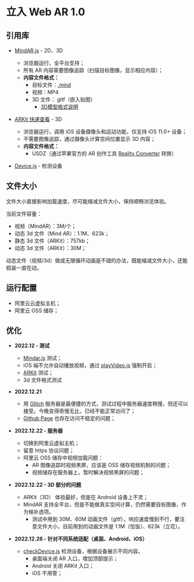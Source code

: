 # 立入 Web AR 1.0

## 引用库
- [MindAR.js](https://hiukim.github.io/mind-ar-js-doc/) - 2D、3D
  - 浏览器运行，全平台支持；
  - 所有 AR 内容需要图像追踪（扫描目标图像，显示相应内容）；
  - **内容文件格式：**
    - 目标文件：[.mind](https://hiukim.github.io/mind-ar-js-doc/tools/compile)
    - 视频：MP4
    - 3D 文件： gltf（嵌入贴图）
      - [3D模型格式说明](https://threejs.org/docs/#manual/zh/introduction/Loading-3D-models)
- [ARKit 快速查看](https://developer.apple.com/cn/documentation/arkit/previewing_a_model_with_ar_quick_look/) - 3D
  - 浏览器运行，调用 iOS 设备摄像头和运动功能，仅支持 iOS 11.0+ 设备；
  - 不需要图像追踪，通过摄像头计算空间位置显示 3D 内容；
  - **内容文件格式：**
     - USDZ（通过苹果官方的 AR 创作工具 [Reality Converter](https://developer.apple.com/cn/augmented-reality/tools/) 转换）

- [Device.js](https://github.com/matthewhudson/current-device) - 检测设备

## 文件大小
文件大小直接影响加载速度，尽可能缩减文件大小，保持顺畅浏览体验。

当前文件容量：
- 视频（MindAR）：3M/个；
- 动态 3d 文件（Mind AR）：1.1M、623k；
- 静态 3d 文件（ARKit）：757kb；
- 动态 3d 文件（ARKit）：30M；

动态文件（视频/3d）做成无限循环动画是不错的办法，既能缩减文件大小，还能假装一直在动。

## 运行配置
* 阿里云云虚拟主机；
* 阿里云 OSS 储存；

## 优化
- **2022.12 - 测试**
  - [Mindar.js](https://hiukim.github.io/mind-ar-js-doc/) 测试；
  - iOS 端不允许自动播放视频，通过 [playVideo.js](playVideo.js) 强制开启；
  - [ARKit](https://developer.apple.com/cn/documentation/arkit/) 测试；
  - 3d 文件格式测试

- **2022.12.21**
  - 用 [Glitch](https://glitch.com/) 服务器是最便捷的方式，测试过程中服务器速度稍慢，但还可以接受。今晚变得奇慢无比，已经不能正常访问了；
  - [Github Page](https://pages.github.com/) 也存在访问不稳定的问题；

- **2022.12.22 - 服务器**
  - 切换到阿里云虚拟主机； 
  - 留意 https 协议问题；
  - 阿里云 OSS 储存中视频加载问题：
    - AR 图像追踪时视频黑屏，应该是 OSS 储存视频机制的问题；
    - 视频储存在服务器上，暂时解决视频黑屏的问题；

- **2022.12.22 - 3D 部分的问题**
  - ARKit（3D） 体验最好，但是在 Android 设备上不灵；
  - MindAR 支持全平台，但是不能做真实空间计算，仍然需要目标图像，作为候补选项。
    - 测试中用到 30M、60M 动画文件（gltf），响应速度慢到不行，要注意文件大小，目前用到的动画文件是 1.1M（恰饭）、623k（立花）。

- **2022.12.26 - 针对不同系统适配（桌面、Android、iOS）**
  - [checkDevice.js](checkDevice.js) 检测设备，根据设备展示不同内容。
    - 桌面端关闭 AR 入口，增加顶部提示；
    - Android 关闭 ARKit 入口；
    - iOS 不用管；